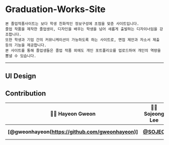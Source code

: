# Graduation-Works-Site

```
본 졸업작품사이트는 보다 학생 친화적인 정보구성에 초점을 맞춘 사이트입니다.
졸업 작품을 제작한 졸업생이, 디자인을 배우는 학생을 넘어 새롭게 출발하는 디자이너임을 강조합니다.
또한 학생과 기업 간의 커뮤니케이션이 가능하도록 하는 사이트로, 면접 제안과 자소서 제출 등의 기능을 제공합니다.
본 사이트를 통해 졸업생들은 졸업 작품 외에도 개인 포트폴리오를 업로드하여 개인의 역량을 뽐낼 수 있습니다.
```

_____________________________________________________________________________

## UI Design


## Contribution

|👩‍💻 Hayeon Gweon|👩‍🏫 Sojeong Lee|🕵️‍♀️ Su-a Jang|💁 Woohyung Choi|
|:-------:|:-------:|:-------:|:-------:|
|**[@gweonhayeon(https://github.com/gweonhayeon)]**|**[@SOJEO](https://github.com/SOJEO)**|**[@Su-aJ815](https://github.com/su-aJ815)**|**[@choiwh000](https://github.com/choiwh000)**|

